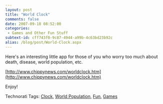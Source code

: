 ```yaml
---
layout: post
title: "World Clock"
comments: false
date: 2007-09-18 08:52:00
categories:
 - Games and Other Fun Stuff
subtext-id: cff743f0-9c87-4944-a99b-4c63bd23b92c
alias: /blog/post/World-Clock.aspx
---
```



Here's an interesting little app for those of you who worry too much about death, disease, world population, etc.

[http://www.chippynews.com/worldclock.htm](http://www.chippynews.com/worldclock.htm)

Enjoy!

Technorati Tags: [Clock](http://technorati.com/tags/Clock), [World Population](http://technorati.com/tags/World%20Population), [Fun](http://technorati.com/tags/Fun), [Games](http://technorati.com/tags/Games)
